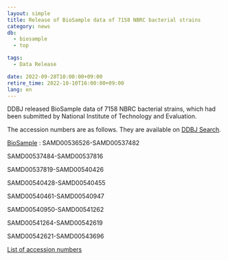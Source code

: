 ```yaml
---
layout: simple
title: Release of BioSample data of 7158 NBRC bacterial strains
category: news
db:
  - biosample
  - top

tags:
  - Data Release

date: 2022-09-28T10:00:00+09:00
retire_time: 2022-10-10T16:00:00+09:00
lang: en
---
```


DDBJ released BioSample data of 
7158 NBRC bacterial strains, which had been submitted by 
National Institute of Technology and Evaluation.

The accession numbers are as follows.
They are available on [DDBJ Search](https://ddbj.nig.ac.jp/search).

[BioSample](/biosample/index-e.html)
: 
SAMD00536526-SAMD00537482

SAMD00537484-SAMD00537816

SAMD00537819-SAMD00540426

SAMD00540428-SAMD00540455

SAMD00540461-SAMD00540947

SAMD00540950-SAMD00541262

SAMD00541264-SAMD00542619

SAMD00542621-SAMD00543696

<a href="{{ site.baseurl }}/assets/files/news/20220928_NBRC_acclist.txt">List of accession numbers</a>

